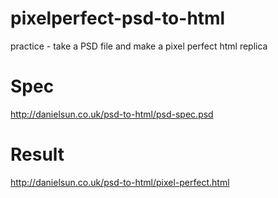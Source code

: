 pixelperfect-psd-to-html
========================

practice - take a PSD file and make a pixel perfect html replica


Spec
========================
http://danielsun.co.uk/psd-to-html/psd-spec.psd


Result
========================
http://danielsun.co.uk/psd-to-html/pixel-perfect.html
